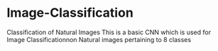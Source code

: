 # Image-Classification
Classification of Natural Images
This is a basic CNN which  is used for Image Classificationnon Natural images pertaining to 8 classes 
